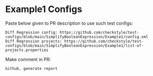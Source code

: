 # Example1 Configs
Paste below given to PR description to use such test configs:
```
Diff Regression config: https://github.com/checkstyle/test-configs/blob/main/SimplifyBooleanExpression/Example1/config.xml
Diff Regression projects: https://github.com/checkstyle/test-configs/blob/main/SimplifyBooleanExpression/Example1/list-of-projects.properties
```
Make comment in PR:
```
Github, generate report
```
